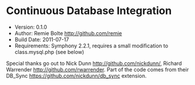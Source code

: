 # Continuous Database Integration

* Version: 0.1.0
* Author: Remie Bolte <http://github.com/remie>
* Build Date: 2011-07-17
* Requirements: Symphony 2.2.1, requires a small modification to class.mysql.php (see below)

Special thanks go out to Nick Dunn <http://github.com/nickdunn/>, Richard Warrender <http://github.com/rwarrender>. 
Part of the code comes from their DB_Sync <https://github.com/nickdunn/db_sync> extension.
